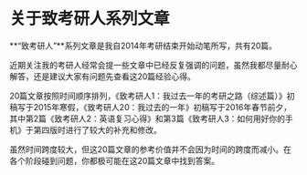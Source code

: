 # 关于致考研人系列文章

**“致考研人”**系列文章是我自2014年考研结束开始动笔所写，共有20篇。

近期关注我的考研人经常会提一些文章中已经反复强调的问题，虽然我都尽量耐心解答，还是建议大家有问题先查看这20篇经验心得。

20篇文章按照时间顺序排列，《致考研人1：我过去一年的考研之路（综述篇）》初稿写于2015年寒假，《致考研人20：我过去的一年》初稿写于2016年春节前夕，其中第2篇《致考研人2：英语复习心得》和第3篇《致考研人3：如何用好你的手机》于第四版时进行了较大的补充和修改。

虽然时间跨度较大，但这20篇文章的参考价值并不会因为时间的跨度而减小。在各个阶段碰到问题，你都极可能在这20篇文章中找到答案。
